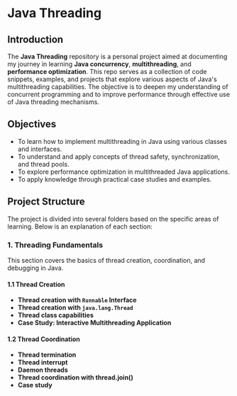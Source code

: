 # Java Threading

## Introduction

The **Java Threading** repository is a personal project aimed at documenting my journey in learning **Java concurrency**, **multithreading**, and **performance optimization**. This repo serves as a collection of code snippets, examples, and projects that explore various aspects of Java's multithreading capabilities. The objective is to deepen my understanding of concurrent programming and to improve performance through effective use of Java threading mechanisms.

## Objectives

- To learn how to implement multithreading in Java using various classes and interfaces.
- To understand and apply concepts of thread safety, synchronization, and thread pools.
- To explore performance optimization in multithreaded Java applications.
- To apply knowledge through practical case studies and examples.

## Project Structure

The project is divided into several folders based on the specific areas of learning. Below is an explanation of each section:

### 1. Threading Fundamentals

This section covers the basics of thread creation, coordination, and debugging in Java.

#### 1.1 Thread Creation

- **Thread creation with `Runnable` Interface**  
- **Thread creation with `java.lang.Thread`**  
- **Thread class capabilities**  
- **Case Study: Interactive Multithreading Application**  

#### 1.2 Thread Coordination

- **Thread termination**
- **Thread interrupt**
- **Daemon threads**
- **Thread coordination with thread.join()**
- **Case study**